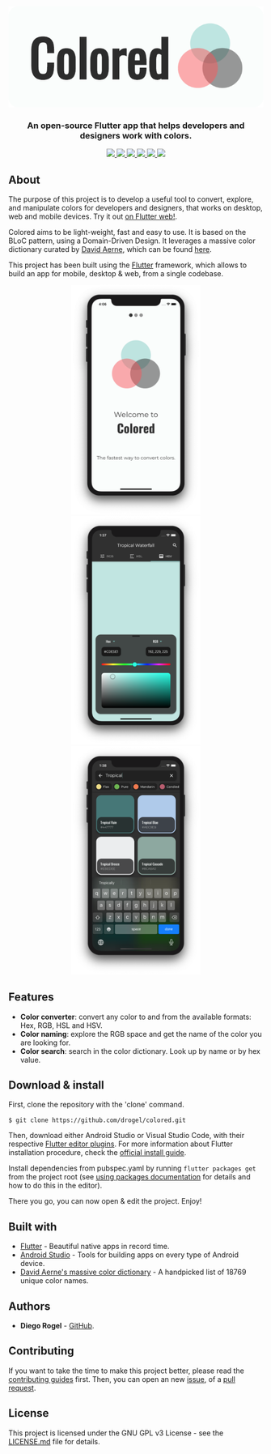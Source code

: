 <p align="center">
  <img src="./showcase/graphics/header.png">
</p>
<h3 align="center">An open-source Flutter app that helps developers and designers work with colors.</h3>

<p align="center">
  <a href="https://drogel.github.io/colored/#/">
    <img src="https://img.shields.io/badge/On_the_web-blue.svg?style=flat&logo=flutter">
  </a>
  <a href="https://play.google.com/store/apps/details?id=com.drogel.colored">
    <img src="https://img.shields.io/badge/PlayStore-yellowgreen.svg?style=flat&logo=google-play">
  </a>
  <a href="https://www.gnu.org/licenses/gpl-3.0.en.html">
    <img src="https://img.shields.io/github/license/drogel/colored.svg?style=flat">
  </a>
  <a href="https://github.com/drogel/colored/stargazers">
    <img src="https://img.shields.io/github/stars/drogel/colored.svg?style=flat">
  </a>
  <a href="https://app.bitrise.io/app/7152db5cbc657220">
    <img src="https://app.bitrise.io/app/7152db5cbc657220/status.svg?token=fWEpLMVVdMVGFjFBDcryZQ&branch=master">
  </a>
  <a href="https://codecov.io/gh/drogel/colored">
     <img src="https://codecov.io/gh/drogel/colored/branch/master/graph/badge.svg?token=9S0QBZIOMN" />
  </a>
</p>

## About

The purpose of this project is to develop a useful tool to convert, explore, and manipulate colors for developers and designers, that works on desktop, web and mobile devices. Try it out [on Flutter web!](https://drogel.github.io/colored/#/).

Colored aims to be light-weight, fast and easy to use. It is based on the BLoC pattern, using a Domain-Driven Design. It leverages a massive color dictionary curated by [David Aerne](https://github.com/meodai), which can be found [here](https://github.com/meodai/color-names).

This project has been built using the [Flutter](https://flutter.io/) framework, which allows to build an app for mobile, desktop & web, from a single codebase.

<p align="center">
  <img src="./showcase/graphics/onboarding.png" width="256">
  <img src="./showcase/graphics/converter.png" width="256">
  <img src="./showcase/graphics/names.png" width="256">
</p>

## Features

- **Color converter**: convert any color to and from the available formats: Hex, RGB, HSL and HSV.
- **Color naming**: explore the RGB space and get the name of the color you are looking for.
- **Color search**: search in the color dictionary. Look up by name or by hex value.

## Download & install

First, clone the repository with the 'clone' command.

```
$ git clone https://github.com/drogel/colored.git
```

Then, download either Android Studio or Visual Studio Code, with their respective [Flutter editor plugins](https://flutter.io/get-started/editor/). For more information about Flutter installation procedure, check the [official install guide](https://flutter.io/get-started/install/).

Install dependencies from pubspec.yaml by running `flutter packages get` from the project root (see [using packages documentation](https://flutter.io/using-packages/#adding-a-package-dependency-to-an-app) for details and how to do this in the editor).

There you go, you can now open & edit the project. Enjoy!

## Built with

- [Flutter](https://flutter.dev/) - Beautiful native apps in record time.
- [Android Studio](https://developer.android.com/studio/index.html/) - Tools for building apps on every type of Android device.
- [David Aerne's massive color dictionary](https://github.com/meodai/color-names) - A handpicked list of 18769 unique color names.

## Authors

- **Diego Rogel** - [GitHub](https://github.com/drogel).

## Contributing

If you want to take the time to make this project better, please read the [contributing guides](https://github.com/drogel/colored/blob/master/CONTRIBUTING.md) first. Then, you can open an new [issue](https://github.com/drogel/colored/issues/new/choose), of a [pull request](https://github.com/drogel/colored/compare).

## License

This project is licensed under the GNU GPL v3 License - see the [LICENSE.md](LICENSE.md) file for details.